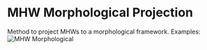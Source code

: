 # MHW Morphological Projection
Method to project MHWs to a morphological framework.
Examples:
![MHW Morphological]([https://github.com/ZijieZhaoMMHW/MHW_tracking/blob/main/mhwvsmhw_dist7.gif])
